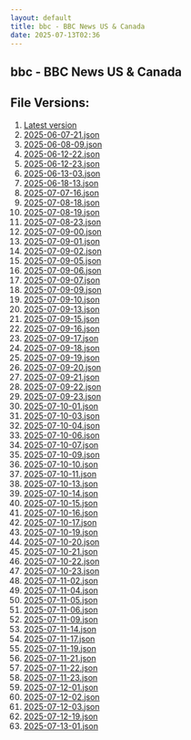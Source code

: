 ```yaml
---
layout: default
title: bbc - BBC News US & Canada
date: 2025-07-13T02:36
---
```


## bbc - BBC News US & Canada

<div id="data-chart"></div>
<div id="data-table"></div>
<script>
document.addEventListener('DOMContentLoaded', function(){
  document.getElementById('data-table').textContent = 'This source isn't supported for tables yet.';
});
</script>

## File Versions:
1. [Latest version](./latest.json)
2. [2025-06-07-21.json](./2025-06-07-21.json)
3. [2025-06-08-09.json](./2025-06-08-09.json)
4. [2025-06-12-22.json](./2025-06-12-22.json)
5. [2025-06-12-23.json](./2025-06-12-23.json)
6. [2025-06-13-03.json](./2025-06-13-03.json)
7. [2025-06-18-13.json](./2025-06-18-13.json)
8. [2025-07-07-16.json](./2025-07-07-16.json)
9. [2025-07-08-18.json](./2025-07-08-18.json)
10. [2025-07-08-19.json](./2025-07-08-19.json)
11. [2025-07-08-23.json](./2025-07-08-23.json)
12. [2025-07-09-00.json](./2025-07-09-00.json)
13. [2025-07-09-01.json](./2025-07-09-01.json)
14. [2025-07-09-02.json](./2025-07-09-02.json)
15. [2025-07-09-05.json](./2025-07-09-05.json)
16. [2025-07-09-06.json](./2025-07-09-06.json)
17. [2025-07-09-07.json](./2025-07-09-07.json)
18. [2025-07-09-09.json](./2025-07-09-09.json)
19. [2025-07-09-10.json](./2025-07-09-10.json)
20. [2025-07-09-13.json](./2025-07-09-13.json)
21. [2025-07-09-15.json](./2025-07-09-15.json)
22. [2025-07-09-16.json](./2025-07-09-16.json)
23. [2025-07-09-17.json](./2025-07-09-17.json)
24. [2025-07-09-18.json](./2025-07-09-18.json)
25. [2025-07-09-19.json](./2025-07-09-19.json)
26. [2025-07-09-20.json](./2025-07-09-20.json)
27. [2025-07-09-21.json](./2025-07-09-21.json)
28. [2025-07-09-22.json](./2025-07-09-22.json)
29. [2025-07-09-23.json](./2025-07-09-23.json)
30. [2025-07-10-01.json](./2025-07-10-01.json)
31. [2025-07-10-03.json](./2025-07-10-03.json)
32. [2025-07-10-04.json](./2025-07-10-04.json)
33. [2025-07-10-06.json](./2025-07-10-06.json)
34. [2025-07-10-07.json](./2025-07-10-07.json)
35. [2025-07-10-09.json](./2025-07-10-09.json)
36. [2025-07-10-10.json](./2025-07-10-10.json)
37. [2025-07-10-11.json](./2025-07-10-11.json)
38. [2025-07-10-13.json](./2025-07-10-13.json)
39. [2025-07-10-14.json](./2025-07-10-14.json)
40. [2025-07-10-15.json](./2025-07-10-15.json)
41. [2025-07-10-16.json](./2025-07-10-16.json)
42. [2025-07-10-17.json](./2025-07-10-17.json)
43. [2025-07-10-19.json](./2025-07-10-19.json)
44. [2025-07-10-20.json](./2025-07-10-20.json)
45. [2025-07-10-21.json](./2025-07-10-21.json)
46. [2025-07-10-22.json](./2025-07-10-22.json)
47. [2025-07-10-23.json](./2025-07-10-23.json)
48. [2025-07-11-02.json](./2025-07-11-02.json)
49. [2025-07-11-04.json](./2025-07-11-04.json)
50. [2025-07-11-05.json](./2025-07-11-05.json)
51. [2025-07-11-06.json](./2025-07-11-06.json)
52. [2025-07-11-09.json](./2025-07-11-09.json)
53. [2025-07-11-14.json](./2025-07-11-14.json)
54. [2025-07-11-17.json](./2025-07-11-17.json)
55. [2025-07-11-19.json](./2025-07-11-19.json)
56. [2025-07-11-21.json](./2025-07-11-21.json)
57. [2025-07-11-22.json](./2025-07-11-22.json)
58. [2025-07-11-23.json](./2025-07-11-23.json)
59. [2025-07-12-01.json](./2025-07-12-01.json)
60. [2025-07-12-02.json](./2025-07-12-02.json)
61. [2025-07-12-03.json](./2025-07-12-03.json)
62. [2025-07-12-19.json](./2025-07-12-19.json)
63. [2025-07-13-01.json](./2025-07-13-01.json)
